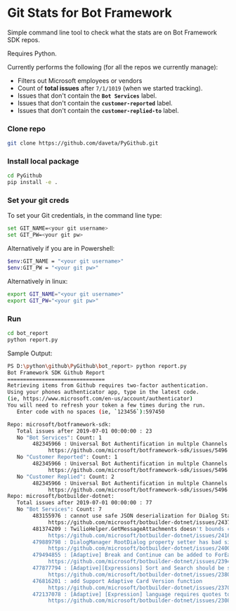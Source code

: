 # Git Stats for Bot Framework

Simple command line tool to check what the stats are on Bot Framework SDK repos.

Requires Python.

Currently performs the following (for all the repos we currently manage):
- Filters out Microsoft employees or vendors
- Count of  **total issues** after `7/1/1019` (when we started tracking).
- Issues that don't contain the **`Bot Services`** label.
- Issues that don't contain the **`customer-reported`** label.
- Issues that don't contain the  **`customer-replied-to`** label.


### Clone repo
```bash
git clone https://github.com/daveta/PyGithub.git
```
### Install local package
```bash
cd PyGithub
pip install -e .
```
### Set your git creds
To set your Git credentials, in the command line type:
```bash
set GIT_NAME=<your git username>
set GIT_PW=<your git pw>
```
Alternatively if you are in Powershell:
```bash
$env:GIT_NAME = "<your git username>"
$env:GIT_PW = "<your git pw>"
```
Alternatively in linux:
```bash
export GIT_NAME="<your git username>"
export GIT_PW="<your git pw>"
```

### Run
```bash
cd bot_report
python report.py
```

Sample Output:
```bash
PS D:\python\github\PyGithub\bot_report> python report.py
Bot Framework SDK Github Report
===============================
Retrieving items from Github requires two-factor authentication.
Using your phones authenticator app, type in the latest code.   
(ie, https://www.microsoft.com/en-us/account/authenticator)     
You will need to refresh your token a few times during the run. 
   Enter code with no spaces (ie, `123456`):597450

Repo: microsoft/botframework-sdk:
   Total issues after 2019-07-01 00:00:00 : 23
   No "Bot Services": Count: 1
        482345966 : Universal Bot Authentification in multple Channels (MS Teams, Web Bot, Bot Emulator)
             https://github.com/microsoft/botframework-sdk/issues/5496
   No "Customer Reported": Count: 1
        482345966 : Universal Bot Authentification in multple Channels (MS Teams, Web Bot, Bot Emulator) 
             https://github.com/microsoft/botframework-sdk/issues/5496
   No "Customer Replied": Count: 2
        482345966 : Universal Bot Authentification in multple Channels (MS Teams, Web Bot, Bot Emulator)
             https://github.com/microsoft/botframework-sdk/issues/5496
Repo: microsoft/botbuilder-dotnet:
   Total issues after 2019-07-01 00:00:00 : 77
   No "Bot Services": Count: 7
        483155976 : cannot use safe JSON deserialization for Dialog State object
             https://github.com/microsoft/botbuilder-dotnet/issues/2437
        481374209 : TwilioHelper.GetMessageAttachments doesn't bounds check
             https://github.com/microsoft/botbuilder-dotnet/issues/2416
        479889798 : DialogManager RootDialog property setter has bad side effects
             https://github.com/microsoft/botbuilder-dotnet/issues/2400
        479494855 : [Adaptive] Break and Continue can be added to ForEach step
             https://github.com/microsoft/botbuilder-dotnet/issues/2394
        477877794 : [Adaptive][Expressions] Sort and Search should be supported in the next version
             https://github.com/microsoft/botbuilder-dotnet/issues/2380
        476816201 : add Support Adaptive Card Version function
             https://github.com/microsoft/botbuilder-dotnet/issues/2370
        472137078 : [Adaptive] [Expression] language requires quotes to represent string literals including empty strings
             https://github.com/microsoft/botbuilder-dotnet/issues/2308
```
